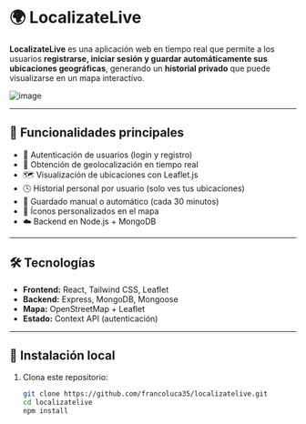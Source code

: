 # 🌍 LocalizateLive

**LocalizateLive** es una aplicación web en tiempo real que permite a los usuarios **registrarse, iniciar sesión y guardar automáticamente sus ubicaciones geográficas**, generando un **historial privado** que puede visualizarse en un mapa interactivo.

![image](https://github.com/user-attachments/assets/291e62ae-ae25-4f1d-93ee-515a90b1f326)


---

## 🚀 Funcionalidades principales

- 🔐 Autenticación de usuarios (login y registro)
- 📍 Obtención de geolocalización en tiempo real
- 🗺️ Visualización de ubicaciones con Leaflet.js
- 🕓 Historial personal por usuario (solo ves tus ubicaciones)
- 💾 Guardado manual o automático (cada 30 minutos)
- 📌 Íconos personalizados en el mapa
- ☁️ Backend en Node.js + MongoDB

---

## 🛠️ Tecnologías

- **Frontend:** React, Tailwind CSS, Leaflet
- **Backend:** Express, MongoDB, Mongoose
- **Mapa:** OpenStreetMap + Leaflet
- **Estado:** Context API (autenticación)

---

## 🔧 Instalación local

1. Clona este repositorio:
   ```bash
   git clone https://github.com/francoluca35/localizatelive.git
   cd localizatelive
   npm install
